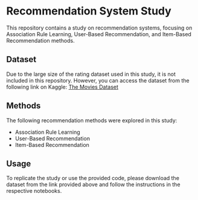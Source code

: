 # Recommendation System Study

This repository contains a study on recommendation systems, focusing on Association Rule Learning, User-Based Recommendation, and Item-Based Recommendation methods.

## Dataset
Due to the large size of the rating dataset used in this study, it is not included in this repository. However, you can access the dataset from the following link on Kaggle: [The Movies Dataset](https://www.kaggle.com/datasets/rounakbanik/the-movies-dataset)

## Methods
The following recommendation methods were explored in this study:
- Association Rule Learning
- User-Based Recommendation
- Item-Based Recommendation

## Usage
To replicate the study or use the provided code, please download the dataset from the link provided above and follow the instructions in the respective notebooks.

 
